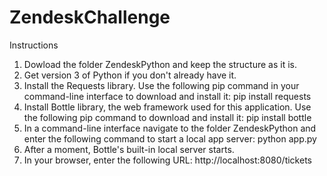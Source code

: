 # ZendeskChallenge

Instructions

1. Dowload the folder ZendeskPython and keep the structure as it is.
2. Get version 3 of Python if you don't already have it.
3. Install the Requests library. 
   Use the following pip command in your command-line interface to download and install it:
        pip install requests
4. Install Bottle library, the web framework used for this application. 
   Use the following pip command to download and install it: 
        pip install bottle
5. In a command-line interface navigate to the folder ZendeskPython and enter the 
   following command to start a local app server: 
        python app.py
5. After a moment, Bottle's built-in local server starts.
6. In your browser, enter the following URL: http://localhost:8080/tickets





